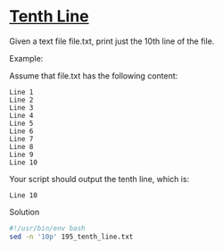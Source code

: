 # [Tenth Line](https://leetcode.com/problems/tenth-line/description/)

Given a text file file.txt, print just the 10th line of the file.

Example:

Assume that file.txt has the following content:
```
Line 1
Line 2
Line 3
Line 4
Line 5
Line 6
Line 7
Line 8
Line 9
Line 10
```
Your script should output the tenth line, which is:
```
Line 10
```
Solution
```bash
#!/usr/bin/env bash
sed -n '10p' 195_tenth_line.txt
```